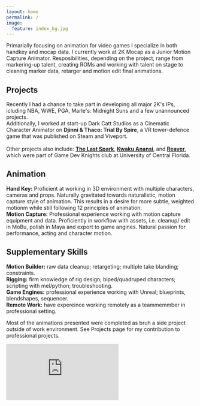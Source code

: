 ```yaml
---
layout: home
permalink: /
image:
  feature: index_bg.jpg
---
```


Primarially focusing on animation for video games I specialize in both handkey and mocap data. I currently work at 2K Mocap as a Junior Motion Capture Animator. Resposibilities, depending on the project, range from markering-up talent, creating ROMs and working with talent on stage to cleaning marker data, retarger and motion edit final animations.

<div class="tiles">

  <div class="tile-medium">
    <h2 class="post-title">Projects</h2>
    <p class="post-excerpt">Recently I had a chance to take part in developing all major 2K's IPs, icluding NBA, WWE, PGA, Marle's: Midnight Suns and a few unannounced projects. <br>
    Additionally, I worked at start-up Dark Catt Studios as a Cinematic Character Animator on <strong>Djinni & Thaco: Trial By Spire</strong>, a VR tower-defence game that was published on Steam and Viveport.<br>
    <br>
    Other projects also include: <strong><a href="http://www.umych.com/projects/last-spark/">The Last Spark</a></strong>, <strong><a href="http://www.umych.com/projects/anansi/">Kwaku Anansi</a></strong>, and <strong><a href="http://www.umych.com/projects/reaver/">Reaver</a></strong>, which were part of Game Dev Knights club at University of Central Florida.
    </p>  
  </div><!-- /.tile -->
  
  <div class="tile-medium">
    <h2 class="post-title">Animation</h2>
    <p class="post-excerpt"><strong>Hand Key:</strong> Proficient at working in 3D environment with multiple characters, cameras and props. Naturally gravitated towards naturalistic, motion capture style of animation. This results in a desire for more subtle, weighted motionm while still following 12 principles of animation.<br> 
    <strong>Motion Capture:</strong> Professional experience working with motion capture equipment and data. Proficiently in workflow with assets, i.e. cleanup/ edit in MoBu, polish in Maya and export to game angines. Natural passion for performance, acting and character motion. 
    </p>  
  </div><!-- /.tile -->
  
  <div class="tile-medium">
    <h2 class="post-title">Supplementary Skills</h2>
    <p class="post-excerpt"><strong>Motion Builder:</strong> raw data cleanup; retargeting; multiple take blanding; constraints.<br>
    <strong>Rigging:</strong> firm knowledge of rig design; biped/quadruped characters; scripting with mel/python; troubleshooting.<br>
    <strong>Game Engines:</strong> professional experience working with Unreal; blueprints, blendshapes, sequencer.<br>
    <strong>Remote Work:</strong> have expereince working remotely as a teammemmber in professional setting.<br>
    </p>  
  </div><!-- /.tile -->

</div><!-- /.tiles -->  

Most of the animations presented were completed as bruh a side project outside of work environment. See Projects page for my contribution to professional projects.

<iframe onload="this.width=screen.width;this.height=screen.height;" src="https://player.vimeo.com/video/326663097" frameborder="0" allow="accelerometer; autoplay; encrypted-media; gyroscope; picture-in-picture" allowfullscreen></iframe>

